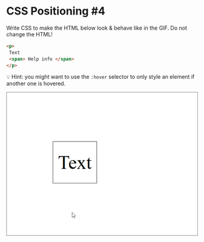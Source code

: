 # CSS Positioning #4

Write CSS to make the HTML below look & behave like in the GIF.  Do not change the HTML!

```html
<p>
 Text
 <span> Help info </span>
</p>
```

💡 Hint: you might want to use the `:hover` selector to only style an element if another one is hovered.

<img src="https://raw.githubusercontent.com/iampava/practice-exercises/master/css/positioning-4/positioning-4__example.gif" style="border: 1px solid grey;">